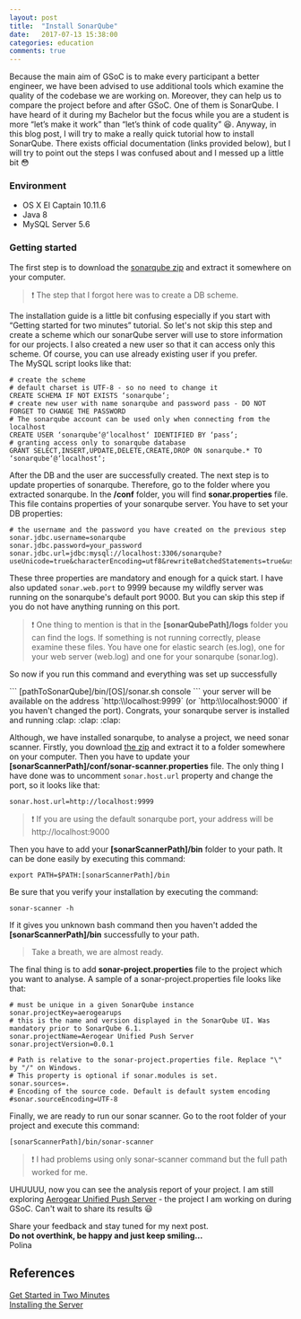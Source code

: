 ```yaml
---
layout: post
title:  "Install SonarQube"
date:   2017-07-13 15:38:00
categories: education
comments: true
---
```


Because the main aim of GSoC is to make every participant a better engineer, we have been advised to use additional tools which examine the quality of the codebase we are working on. Moreover, they can help us to compare the project before and after GSoC. One of them is SonarQube. 
I have heard of it during my Bachelor but the focus while you are a student is more “let’s make it work” than “let’s think of code quality” :laughing:. Anyway, in this blog post, I will try to make a really quick tutorial how to install SonarQube. There exists official documentation (links provided below), but I will try to point out the steps I was confused about and I messed up a little bit :flushed:

### Environment

* OS X El Captain 10.11.6
* Java 8
* MySQL Server 5.6

### Getting started
The first step is to download the [sonarqube zip](https://www.sonarqube.org/#downloads) and extract it somewhere on your computer.
> :heavy_exclamation_mark: The step that I forgot here was to create a DB scheme.

The installation guide is a little bit confusing especially if you start with “Getting started for two minutes” tutorial. So let's not skip this step and create a scheme which our sonarQube server will use to store information for our projects. I also created a new user so that it can access only this scheme. Of course, you can use already existing user if you prefer. <br />
The MySQL script looks like that:

```
# create the scheme
# default charset is UTF-8 - so no need to change it
CREATE SCHEMA IF NOT EXISTS ‘sonarqube‘;
# create new user with name sonarqube and password pass - DO NOT FORGET TO CHANGE THE PASSWORD
# The sonarqube account can be used only when connecting from the localhost
CREATE USER ‘sonarqube‘@‘localhost‘ IDENTIFIED BY ‘pass’;
# granting access only to sonarqube database
GRANT SELECT,INSERT,UPDATE,DELETE,CREATE,DROP ON sonarqube.* TO ‘sonarqube‘@‘localhost‘;
```

After the DB and the user are successfully created. The next step is to update properties of sonarqube.
Therefore, go to the folder where you extracted sonarqube. In the **/conf** folder, you will find **sonar.properties** file. This file contains properties of your sonarqube server. You have to set your DB properties:
```
# the username and the password you have created on the previous step
sonar.jdbc.username=sonarqube
sonar.jdbc.password=your_password
sonar.jdbc.url=jdbc:mysql://localhost:3306/sonarqube?useUnicode=true&characterEncoding=utf8&rewriteBatchedStatements=true&useConfigs=maxPerformance&useSSL=false
```
These three properties are mandatory and enough for a quick start. I have also updated `sonar.web.port` to 9999 because my wildfly server was running on the sonarqube's default port 9000. But you can skip this step if you do not have anything running on this port. <br/>

> :heavy_exclamation_mark: One thing to mention is that in the **[sonarQubePath]/logs** folder you can find the logs. If something is not running correctly, please examine these files. You have one for elastic search (es.log), one for your web server (web.log) and one for your sonarqube (sonar.log).

<p>So now if you run this command and everything was set up successfully </p>
```
[pathToSonarQube]/bin/[OS]/sonar.sh console
```
your server will be available on the address `http:\\localhost:9999` (or `http:\\localhost:9000` if you haven't changed the port). Congrats, your sonarqube server is installed and running :clap: :clap: :clap:

Although, we have installed sonarqube, to analyse a project, we need sonar scanner. Firstly, you download [the zip](https://docs.sonarqube.org/display/SCAN/Analyzing+with+SonarQube+Scanner) and extract it to a folder somewhere on your computer. Then you have to update your **[sonarScannerPath]/conf/sonar-scanner.properties** file. The only thing I have done was to uncomment `sonar.host.url` property and change the port, so it looks like that:
```
sonar.host.url=http://localhost:9999
```
> :exclamation: If you are using the default sonarqube port, your address will be http://localhost:9000


Then you have to add your **[sonarScannerPath]/bin** folder to your path. It can be done easily by executing this command:
```
export PATH=$PATH:[sonarScannerPath]/bin
```

Be sure that you verify your installation by executing the command:
```
sonar-scanner -h
```
If it gives you unknown bash command then you haven't added the **[sonarScannerPath]/bin** successfully to your path.
> Take a breath, we are almost ready.

The final thing is to add **sonar-project.properties** file to the project which you want to analyse.
A sample of a sonar-project.properties file looks like that:
```
# must be unique in a given SonarQube instance
sonar.projectKey=aerogearups
# this is the name and version displayed in the SonarQube UI. Was mandatory prior to SonarQube 6.1.
sonar.projectName=Aerogear Unified Push Server
sonar.projectVersion=0.0.1

# Path is relative to the sonar-project.properties file. Replace "\" by "/" on Windows.
# This property is optional if sonar.modules is set.
sonar.sources=.
# Encoding of the source code. Default is default system encoding
#sonar.sourceEncoding=UTF-8
```
Finally, we are ready to run our sonar scanner. Go to the root folder of your project and execute this command:
```
[sonarScannerPath]/bin/sonar-scanner
```

> :heavy_exclamation_mark:  I had problems using only sonar-scanner command but the full path worked for me.

UHUUUU, now you can see the analysis report of your project. I am still exploring [Aerogear Unified Push Server](https://aerogear.org/) - the project I am working on during GSoC. Can't wait to share its results :smiley:

Share your feedback and stay tuned for my next post. <br/>
**Do not overthink, be happy and just keep smiling...**
<br /> Polina

## References
[Get Started in Two Minutes](https://docs.sonarqube.org/display/SONAR/Get+Started+in+Two+Minutes)
<br/>[Installing the Server](https://docs.sonarqube.org/display/SONAR/Installing+the+Server)
